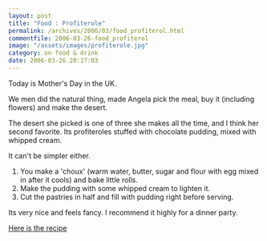 ```yaml
---
layout: post
title: "Food : Profiterole"
permalink: /archives/2006/03/food_profiterol.html
commentfile: 2006-03-26-food_profiterol
image: "/assets/images/profiterole.jpg"
category: on food & drink
date: 2006-03-26 20:17:03
---
```


Today is Mother's Day in the UK.

We men did the natural thing, made Angela pick the meal, buy it (including flowers) and make the desert.

The desert she picked is one of three she makes all the time, and I think her second favorite. Its profiteroles stuffed with chocolate pudding, mixed with whipped cream.

It can't be simpler either.

1.  You make a 'choux' (warm water, butter, sugar and flour with egg mixed in after it cools) and bake little rolls.
2.  Make the pudding with some whipped cream to lighten it.
3.  Cut the pastries in half and fill with pudding right before serving.

Its very nice and feels fancy. I recommend it highly for a dinner party.

[Here is the recipe](https://mahnke.net/recipes/profiterole/)
